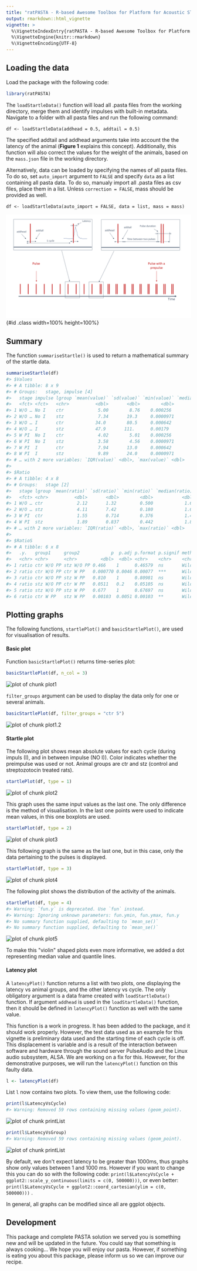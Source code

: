 ```yaml
---
title: "ratPASTA - R-based Awesome Toolbox for Platform for Acoustic STArtle"
output: rmarkdown::html_vignette
vignette: >
  %\VignetteIndexEntry{ratPASTA - R-based Awesome Toolbox for Platform for Acoustic STArtle}
  %\VignetteEngine{knitr::rmarkdown}
  %\VignetteEncoding{UTF-8}
---
```




## Loading the data

Load the package with the following code:


```r
library(ratPASTA)
```

The `loadStartleData()` function will load all .pasta files from the working directory, merge them and identify impulses with built-in metadata. Navigate to a folder with all pasta files and run the following command:

``` 
df <- loadStartleData(addhead = 0.5, addtail = 0.5)
```
The specified addtail and addhead arguments take into account the the latency of the animal (**Figure 1** explains this concept). 
Additionally, this function will also correct the values for the weight of the animals, based on the `mass.json` file in the working directory.

Alternatively, data can be loaded by specifying the names of all pasta files. To do so, set `auto_import` argument to `FALSE` and specify `data` as a list containing all pasta data. To do so, manualy import all .pasta files as csv files, place them in a list. Unless `correction = FALSE`, mass should be provided as well.

``` 
df <- loadStartleData(auto_import = FALSE, data = list, mass = mass)
```


![**Figure 1. An illustration of the startle experiment.** One cycle is the period from the start of the one startling sound - addhead time, till the next startling sound - addhead. Latency of the animal is measured from the startling sound till the maximum value. Values that fall within the period from (impulse start time - addhead) to (impulse end time + addtail) are binned in the I (impulse) category. Other values are a part of No I category (No impulse = between two impulses)](Startle.png){#id .class width=100% height=100%}







## Summary

The function `summariseStartle()` is used to return a mathematical summary of the startle data. 


```r
summariseStartle(df)
#> $Values
#> # A tibble: 8 x 9
#> # Groups:   stage, impulse [4]
#>   stage impulse lgroup `mean(value)` `sd(value)` `min(value)` `median(value)`
#>   <fct> <fct>   <chr>          <dbl>       <dbl>        <dbl>           <dbl>
#> 1 W/O … No I    ctr             5.00        8.76    0.000256             2.45
#> 2 W/O … No I    stz             7.34       19.3     0.0000971            3.02
#> 3 W/O … I       ctr            34.0        80.5     0.000642             4.85
#> 4 W/O … I       stz            47.9       111.      0.00179              6.72
#> 5 W PI  No I    ctr             4.02        5.01    0.000256             2.56
#> 6 W PI  No I    stz             3.58        4.56    0.0000971            2.27
#> 7 W PI  I       ctr             7.94       13.0     0.000642             3.58
#> 8 W PI  I       stz             9.89       24.0     0.0000971            3.64
#> # … with 2 more variables: `IQR(value)` <dbl>, `max(value)` <dbl>
#> 
#> $Ratio
#> # A tibble: 4 x 8
#> # Groups:   stage [2]
#>   stage lgroup `mean(ratio)` `sd(ratio)` `min(ratio)` `median(ratio)`
#>   <fct> <chr>          <dbl>       <dbl>        <dbl>           <dbl>
#> 1 W/O … ctr             2.12       1.32         0.500            1.66
#> 2 W/O … stz             4.11       7.42         0.180            1.65
#> 3 W PI  ctr             1.55       0.714        0.376            1.42
#> 4 W PI  stz             1.89       0.837        0.442            1.84
#> # … with 2 more variables: `IQR(ratio)` <dbl>, `max(ratio)` <dbl>
#> 
#> $RatioS
#> # A tibble: 6 x 8
#>   .y.   group1     group2            p  p.adj p.format p.signif method  
#>   <chr> <chr>      <chr>         <dbl>  <dbl> <chr>    <chr>    <chr>   
#> 1 ratio ctr W/O PP stz W/O PP 0.466    1      0.46579  ns       Wilcoxon
#> 2 ratio ctr W/O PP ctr W PP   0.000770 0.0046 0.00077  ***      Wilcoxon
#> 3 ratio ctr W/O PP stz W PP   0.810    1      0.80981  ns       Wilcoxon
#> 4 ratio stz W/O PP ctr W PP   0.0511   0.2    0.05105  ns       Wilcoxon
#> 5 ratio stz W/O PP stz W PP   0.677    1      0.67697  ns       Wilcoxon
#> 6 ratio ctr W PP   stz W PP   0.00103  0.0051 0.00103  **       Wilcoxon
```


## Plotting graphs

The following functions, `startlePlot()` and `basicStartlePlot()`, are used for visualisation of results.

#### Basic plot

Function `basicStartlePlot()` returns time-series plot:


```r
basicStartlePlot(df, n_col = 3)
```

![plot of chunk plot1](figure/plot1-1.png)

`filter_groups` argument can be used to display the data only for one or several animals.  


```r
basicStartlePlot(df, filter_groups = "ctr 5")
```

![plot of chunk plot1.2](figure/plot1.2-1.png)


#### Startle plot

The following plot shows mean absolute values for each cycle (during impuls (I), and in between impulse (NO I)). Color indicates whether the preimpulse was used or not. Animal groups are ctr and stz (control and streptozotocin treated rats).


```r
startlePlot(df, type = 1)
```

![plot of chunk plot2](figure/plot2-1.png)


This graph uses the same input values as the last one. The only difference is the method of visualisation. In the last one points were used to indicate mean values, in this one boxplots are used.


```r
startlePlot(df, type = 2)
```

![plot of chunk plot3](figure/plot3-1.png)

This following graph is the same as the last one, but in this case, only the data pertaining to the pulses is displayed. 


```r
startlePlot(df, type = 3)
```

![plot of chunk plot4](figure/plot4-1.png)


The following plot shows the distribution of the activity of the animals. 


```r
startlePlot(df, type = 4)
#> Warning: `fun.y` is deprecated. Use `fun` instead.
#> Warning: Ignoring unknown parameters: fun.ymin, fun.ymax, fun.y
#> No summary function supplied, defaulting to `mean_se()`
#> No summary function supplied, defaulting to `mean_se()`
```

![plot of chunk plot5](figure/plot5-1.png)

To make this "violin" shaped plots even more informative, we added a dot representing median value and quantile lines.

#### Latency plot

A `latencyPlot()` function returns a list with two plots, one displaying the latency vs animal groups, and the other latency vs cycle. The only obligatory argument is a data frame created with `loadStartleData()` function. If argument `addhead` is used in the `loadStartleData()` function, then it should be defined in `latencyPlot()` function as well with the same value.

This function is a work in progress. It has been added to the package, and it should work properly. However, the test data used as an example for this vignette is preliminary data used and the starting time of each cycle is off. This displacement is variable and is a result of the interaction between software and hardware through the sound server PulseAudio and the Linux audio subsystem, ALSA. We are working on a fix for this. However, for the demonstrative purposes, we will run the `latencyPlot()` function on this faulty data. 



```r
l <- latencyPlot(df)

```

List `l` now contains two plots. To view them, use the following code:


```r
print(l$LatencyVsCycle)
#> Warning: Removed 59 rows containing missing values (geom_point).
```

![plot of chunk printList](figure/printList-1.png)

```r
print(l$LatencyVsGroup)
#> Warning: Removed 59 rows containing missing values (geom_point).
```

![plot of chunk printList](figure/printList-2.png)

By default, we don't expect latency to be greater than 1000ms, thus graphs show only values between 1 and 1000 ms. However if you want to change this you can do so with the following code: `print(l$LatencyVsCycle + ggplot2::scale_y_continuous(limits = c(0, 500000)))`, or even better: `print(l$LatencyVsCycle + ggplot2::coord_cartesian(ylim = c(0, 500000)))` . 

In general, all graphs can be modified since all are ggplot objects.

## Development

This package and complete PASTA solution we served you is something new and will be updated in the future. You could say that something is always cooking... We hope you will enjoy our pasta. However, if something is eating you about this package, please inform us so we can improve our recipe.

